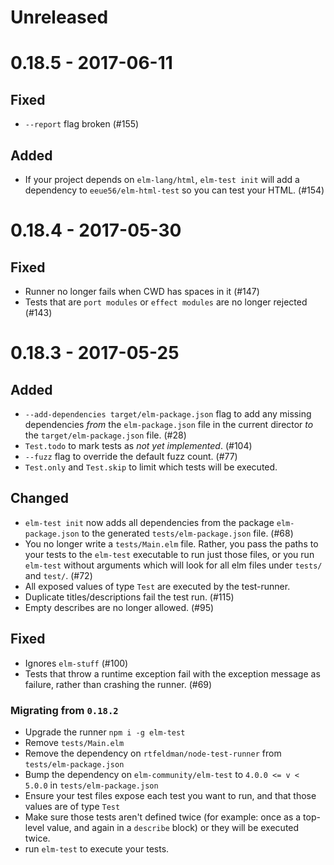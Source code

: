 # Unreleased

# 0.18.5 - 2017-06-11

## Fixed

- `--report` flag broken (#155)

## Added

- If your project depends on `elm-lang/html`, `elm-test init` will add a
dependency to `eeue56/elm-html-test` so you can test your HTML. (#154)

# 0.18.4 - 2017-05-30

## Fixed

- Runner no longer fails when CWD has spaces in it (#147)
- Tests that are `port modules` or `effect modules` are no longer rejected (#143)

# 0.18.3 - 2017-05-25

## Added

- `--add-dependencies target/elm-package.json` flag to add any missing
dependencies _from_ the `elm-package.json` file in the current director _to_ the
`target/elm-package.json` file. (#28)
- `Test.todo` to mark tests as _not yet implemented_. (#104)
- `--fuzz` flag to override the default fuzz count. (#77)
- `Test.only` and `Test.skip` to limit which tests will be executed.

## Changed

- `elm-test init` now adds all dependencies from the package `elm-package.json`
to the generated `tests/elm-package.json` file. (#68)
- You no longer write a `tests/Main.elm` file. Rather, you pass the paths to
your tests to the `elm-test` executable to run just those files, or you run
`elm-test` without arguments which will look for all elm files under `tests/`
and `test/`. (#72)
- All exposed values of type `Test` are executed by the test-runner.
- Duplicate titles/descriptions fail the test run. (#115)
- Empty describes are no longer allowed. (#95)


## Fixed

- Ignores `elm-stuff` (#100)
- Tests that throw a runtime exception fail with the exception message as
failure, rather than crashing the runner. (#69)

### Migrating from `0.18.2`

- Upgrade the runner `npm i -g elm-test`
- Remove `tests/Main.elm`
- Remove the dependency on `rtfeldman/node-test-runner` from
`tests/elm-package.json`
- Bump the dependency on `elm-community/elm-test` to `4.0.0 <= v < 5.0.0` in
`tests/elm-package.json`
- Ensure your test files expose each test you want to run, and that those values
are of type `Test`
- Make sure those tests aren't defined twice (for example: once as a top-level
value, and again in a `describe` block) or they will be executed twice.
- run `elm-test` to execute your tests.
